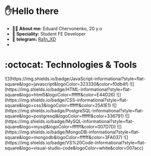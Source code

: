 ## <h1> ✋Hello there </h1> 
- 🧑‍💻 **About me:** Eduard Chervonenko, 20 y.o
- 👷 **Speciality:** Student FE Developer
- 💬 **telegram:** [Ra1n_XD](https://t.me/Ra1n_XD)
- 

<h1> :octocat: Technologies & Tools </h1> 
<!--
![](https://img.shields.io/badge/TypeScript-informational?style=flat-square&logo=typescript&logoColor=ffffff&color=007acc)  
![](https://img.shields.io/badge/React-informational?style=flat-square&logo=react&logoColor=ffffff&color=066d89)
![](https://img.shields.io/badge/Vite-informational?style=flat-square&logo=vite&logoColor=ffffff&color=747bff)
![](https://img.shields.io/badge/Webpack-informational?style=flat-square&logo=webpack&logoColor=ffffff&color=1c78c0)
![](https://img.shields.io/badge/Node-informational?style=flat-square&logo=node.js&logoColor=ffffff&color=3c873a)
![](https://img.shields.io/badge/Next-informational?style=flat-square&logo=next.js&logoColor=ffffff&color=000000)
![](https://img.shields.io/badge/Fastify-informational?style=flat-square&logo=fastify&logoColor=ffffff&color=000000)
![](https://img.shields.io/badge/PNPM-informational?style=flat-square&logo=pnpm&logoColor=ffffff&color=f9ad00)
-->
![](https://img.shields.io/badge/JavaScript-informational?style=flat-square&logo=javascript&logoColor=323330&color=f0db4f) 
![](https://img.shields.io/badge/HTML-informational?style=flat-square&logo=html5&logoColor=ffffff&color=E44D26)
![](https://img.shields.io/badge/CSS-informational?style=flat-square&logo=css3&logoColor=ffffff&color=25A1E1)
![](https://img.shields.io/badge/PostgreSQL-informational?style=flat-square&logo=postgresql&logoColor=ffffff&color=336791)
![](https://img.shields.io/badge/MySQL-informational?style=flat-square&logo=mysql&logoColor=ffffff&color=007D7D)
![](https://img.shields.io/badge/MongoDB-informational?style=flat-square&logo=mongodb&logoColor=ffffff&color=3FA037)
![](https://img.shields.io/badge/VS%20Code-informational?style=flat-square&logo=visual-studio-code&logoColor=white&color=007acc)
